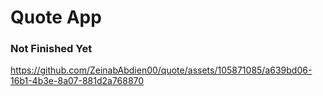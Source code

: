 # Quote App

### Not Finished Yet

https://github.com/ZeinabAbdien00/quote/assets/105871085/a639bd06-16b1-4b3e-8a07-881d2a768870

